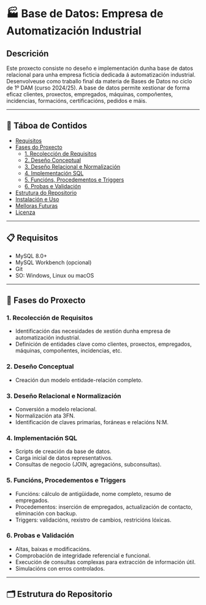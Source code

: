 # 🏭 Base de Datos: Empresa de Automatización Industrial

## Descrición

Este proxecto consiste no deseño e implementación dunha base de datos relacional para unha empresa ficticia dedicada á automatización industrial. Desenvolveuse como traballo final da materia de Bases de Datos no ciclo de 1º DAM (curso 2024/25). A base de datos permite xestionar de forma eficaz clientes, proxectos, empregados, máquinas, compoñentes, incidencias, formacións, certificacións, pedidos e máis.

---

## 📑 Táboa de Contidos

- [Requisitos](#requisitos)  
- [Fases do Proxecto](#fases-do-proxecto)  
  - [1. Recolección de Requisitos](#1-recolección-de-requisitos)  
  - [2. Deseño Conceptual](#2-deseño-conceptual)  
  - [3. Deseño Relacional e Normalización](#3-deseño-relacional-e-normalización)  
  - [4. Implementación SQL](#4-implementación-sql)  
  - [5. Funcións, Procedementos e Triggers](#5-funcións-procedementos-e-triggers)  
  - [6. Probas e Validación](#6-probas-e-validación)  
- [Estrutura do Repositorio](#estrutura-do-repositorio)  
- [Instalación e Uso](#instalación-e-uso)  
- [Melloras Futuras](#melloras-futuras)  
- [Licenza](#licenza)

---

## 📋 Requisitos

- MySQL 8.0+
- MySQL Workbench (opcional)
- Git
- SO: Windows, Linux ou macOS

---

## 🔄 Fases do Proxecto

### 1. Recolección de Requisitos
- Identificación das necesidades de xestión dunha empresa de automatización industrial.
- Definición de entidades clave como clientes, proxectos, empregados, máquinas, compoñentes, incidencias, etc.

### 2. Deseño Conceptual
- Creación dun modelo entidade-relación completo.

### 3. Deseño Relacional e Normalización
- Conversión a modelo relacional.
- Normalización ata 3FN.
- Identificación de claves primarias, foráneas e relacións N:M.

### 4. Implementación SQL
- Scripts de creación da base de datos.
- Carga inicial de datos representativos.
- Consultas de negocio (JOIN, agregacións, subconsultas).

### 5. Funcións, Procedementos e Triggers
- Funcións: cálculo de antigüidade, nome completo, resumo de empregados.
- Procedementos: inserción de empregados, actualización de contacto, eliminación con backup.
- Triggers: validacións, rexistro de cambios, restricións lóxicas.

### 6. Probas e Validación
- Altas, baixas e modificacións.
- Comprobación de integridade referencial e funcional.
- Execución de consultas complexas para extracción de información útil.
- Simulacións con erros controlados.

---

## 🗂️ Estrutura do Repositorio

